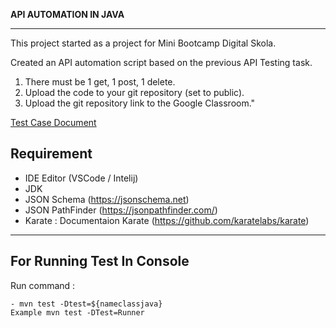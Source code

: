 **API AUTOMATION IN JAVA**
- - - - 

This project started as a project for Mini Bootcamp Digital Skola. <br />

Created an API automation script based on the previous API Testing task.
1. There must be 1 get, 1 post, 1 delete.
2. Upload the code to your git repository (set to public).
3. Upload the git repository link to the Google Classroom."

[Test Case Document](https://docs.google.com/spreadsheets/d/1kTL9RarZKFE6DpHUlrAGrzbJ32teg6a3FcGQFVqn-IY/edit?usp=sharing)

Requirement
-------

* IDE Editor (VSCode / Intelij)
* JDK
* JSON Schema (https://jsonschema.net)
* JSON PathFinder (https://jsonpathfinder.com/)
* Karate : Documentaion Karate (https://github.com/karatelabs/karate)
----------

 
## For Running Test In Console ##
Run command :

    - mvn test -Dtest=${nameclassjava} 
    Example mvn test -DTest=Runner
